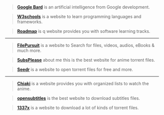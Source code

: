 > [__Google Bard__](https://bard.google.com/?hl=en) is an artificial intelligence from Google development.

> [__W3schools__](https://www.w3schools.com/) is a website to learn programming languages and frameworks.

> [__Roadmap__](https://roadmap.sh/) is q website provides you with software learning tracks.

___

> [__FilePursuit__](https://filepursuit.com/) is a website to Search for files, videos, audios, eBooks & much more.

> [__SubsPlease__](https://subsplease.org/) about me this is the best website for anime torrent files.

> [__Seedr__](https://www.seedr.cc/) is a website to open torrent files for free and more.

___

> [__Chiaki__](https://chiaki.site/) is a website provides you with organized lists to watch the anime.

> [__opensubtitles__](https://www.opensubtitles.org/ar) is the best website to download subtitles files.

> [__1337x__](https://1337x.to/home/) is a website to download a lot of kinds of torrent files.
